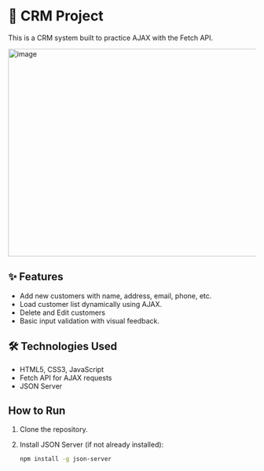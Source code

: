 # 🧩 CRM Project

This is a CRM system built to practice AJAX with the Fetch API.

<img width="1364" height="423" alt="image" src="https://github.com/user-attachments/assets/481c31a4-9935-4c5e-888b-80ce3a6d1092" />



## ✨ Features

- Add new customers with name, address, email, phone, etc.
- Load customer list dynamically using AJAX.
- Delete and Edit customers
- Basic input validation with visual feedback.


##  🛠️ Technologies Used

- HTML5, CSS3, JavaScript 
- Fetch API for AJAX requests
- JSON Server 

##  How to Run

1. Clone the repository.
2. Install JSON Server (if not already installed):

   ```bash
   npm install -g json-server
